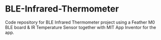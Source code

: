 # BLE-Infrared-Thermometer
Code repository for BLE Infrared Thermometer project using a Feather M0 BLE board &amp; IR Temperature Sensor together with MIT App Inventor for the app.
